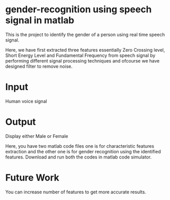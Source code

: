 # gender-recognition using speech signal in matlab

This is the project to identify the gender of a person using real time speech signal.

Here, we have first extracted three features essentially Zero Crossing level, Short Energy Level and Fundamental Frequency from speech signal by performing different signal processing techniques and ofcourse we have designed filter to remove noise.

# Input
Human voice signal 

# Output
Display either Male or Female

Here, you have two matlab code files one is for characteristic features extraction and the other one is for gender recognition using the identified features. Download and run both the codes in matlab code simulator.

# Future Work
You can increase number of features to get more accurate results.



